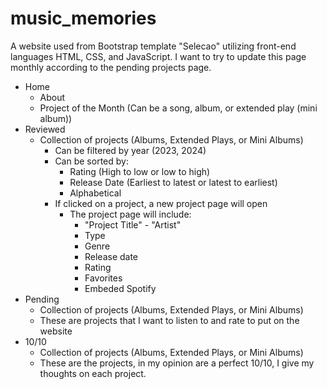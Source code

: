 # music_memories
A website used from Bootstrap template "Selecao" utilizing front-end languages HTML, CSS, and JavaScript.
I want to try to update this page monthly according to the pending projects page.

- Home
  - About
  - Project of the Month (Can be a song, album, or extended play (mini album))
- Reviewed
  - Collection of projects (Albums, Extended Plays, or Mini Albums)
    - Can be filtered by year (2023, 2024)
    - Can be sorted by:
       - Rating (High to low or low to high)
       - Release Date (Earliest to latest or latest to earliest)
       - Alphabetical
    - If clicked on a project, a new project page will open
      - The project page will include:
        - "Project Title" - "Artist"
        - Type
        - Genre
        - Release date
        - Rating
        - Favorites
        - Embeded Spotify
 - Pending
   - Collection of projects (Albums, Extended Plays, or Mini Albums)
   - These are projects that I want to listen to and rate to put on the website
 - 10/10
   - Collection of projects (Albums, Extended Plays, or Mini Albums)
   - These are the projects, in my opinion are a perfect 10/10, I give my thoughts on each project.
